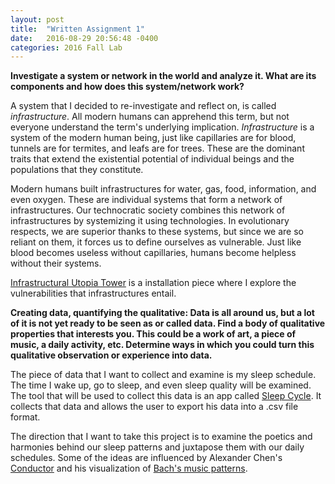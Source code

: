 ```yaml
---
layout: post
title:  "Written Assignment 1"
date:   2016-08-29 20:56:48 -0400
categories: 2016 Fall Lab
---
```


**Investigate a system or network in the world and analyze it. What are its components and how does this system/network work?**

A system that I decided to re-investigate and reflect on, is called *infrastructure*. All modern humans can apprehend this term, but not everyone understand the term's underlying implication. *Infrastructure* is a system of the modern human being, just like capillaries are for blood, tunnels are for termites, and leafs are for trees. These are the dominant traits that extend the existential potential of individual beings and the populations that they constitute.

Modern humans built infrastructures for water, gas, food, information, and even oxygen. These are individual systems that form a network of infrastructures. Our technocratic society combines this network of infrastructures by systemizing it using technologies. In evolutionary respects, we are superior thanks to these systems, but since we are so reliant on them, it forces us to define ourselves as vulnerable. Just like blood becomes useless without capillaries, humans become helpless without their systems.

[Infrastructural Utopia Tower](http://www.mbrav.com/#utopia-tower.html) is a installation piece where I explore the vulnerabilities that infrastructures entail.

**Creating data, quantifying the qualitative: Data is all around us, but a lot of it is not yet ready to be seen as or called data. Find a body of qualitative properties that interests you. This could be a work of art, a piece of music, a daily activity, etc. Determine ways in which you could turn this qualitative observation or experience into data.**

The piece of data that I want to collect and examine is my sleep schedule. The time I wake up, go to sleep, and even sleep quality will be examined. The tool that will be used to collect this data is an app called [Sleep Cycle](https://www.sleepcycle.com/). It collects that data and allows the user to export his data into a .csv file format.

The direction that I want to take this project is to examine the poetics and harmonies behind our sleep patterns and juxtapose them with our daily schedules. Some of the ideas are influenced by Alexander Chen's [Conductor](https://vimeo.com/19372180) and his visualization of [Bach's music patterns](https://vimeo.com/31179423).
